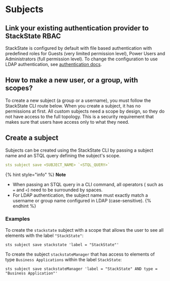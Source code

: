 # Subjects

## Link your existing authentication provider to StackState RBAC

StackState is configured by default with file based authentication with predefined roles for Guests \(very limited permission level\), Power Users and Administrators \(full permission level\). To change the configuration to use LDAP authentication, see [authentication docs](../authentication/).

## How to make a new user, or a group, with scopes?

To create a new subject \(a group or a username\), you must follow the StackState CLI route below. When you create a subject, it has no permissions at first. All custom subjects need a scope by design, so they do not have access to the full topology. This is a security requirement that makes sure that users have access only to what they need.

## Create a subject

Subjects can be created using the StackState CLI by passing a subject name and an STQL query defining the subject's scope.

```yaml
sts subject save <SUBJECT_NAME> `<STQL_QUERY>`
```
{% hint style="info" %}
**Note**

* When passing an STQL query in a CLI command, all operators \( such as `=` and `<`\) need to be surrounded by spaces.
* For LDAP authentication, the subject name must exactly match a username or group name configured in LDAP (case-sensitive).
{% endhint %}

### Examples

To create the `stackstate` subject with a scope that allows the user to see all elements with the label `"StackState"`:

```text
sts subject save stackstate 'label = "StackState"'
```

To create the subject `stackstateManager` that has access to elements of type `Business Applications` within the label `StackState`:

```text
sts subject save stackstateManager 'label = "StackState" AND type = "Business Application"'
```